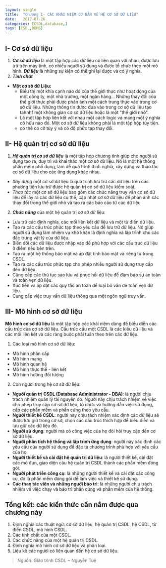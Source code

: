 ```yaml
---
layout: single
title:  "Chương I- CÁC KHÁI NIỆM CƠ BẢN VỀ HỆ CƠ SỞ DỮ LIỆU"
date:   2017-07-26
categories: [CSDL,database,]
tags: [CSDL,DBMS]
---
```

## I- Cơ sở dữ liệu

1. **_Cơ sở dữ liệu_** là một tập hợp các dữ liệu có liên quan với nhau, được lưu trữ trên máy tính, có nhiều người sử dụng và được tổ chức theo một mô hình. **_Dữ liệu_** là những sự kiện có thể ghi lại được và có ý nghĩa.
2. **_Tính chât_**
 * **Một cơ sở dữ Liệu:**
     * Biểu thị một khía cạnh nào đó của thế giới thực như hoạt động của một công ty, một nhà trường, một ngân hàng... Những thay đổi của thế giới thực phải được phản ánh một cách trung thực vào trong cơ sở dữ liệu. Những thông tin được đưa vào trong cơ sở dữ liệu tạo tahnhf một không gian cơ sở dữ liệu hoặc là một "thế giới nhỏ".
     * Là một tập hợp liên kết với nhau một cách logic và mang một ý nghĩa cổ hữu nào đó. Một cơ sở dữ liệu không phải là một tập hộp tùy tiện.
     * có thể có cỡ tùy ý và có độ phức tạp thay đổi.
	  
## II- Hệ quản trị cơ sở dữ liệu

1. **_Hệ quản trị cơ sở dữ liệu_** là một tập hợp chương tình giúp cho người sử dụng tạo ra, duy trì và khai thác một cơ sở dữ liệu. Nó là một hệ thống phần mềm phổ dụng, làm dễ quá trình định nghĩa, xây dựng và thao tác cơ sở dữ liệu cho các ứng dụng khác nhau.

 * _Xây dựng_ một cơ sở dữ liệu là quá trình lưu trữ các dữ liệu trên các phương tiện lưu trữ được hệ quản trị cơ sở dữ liệu kiểm soát.
 * _Thao tác_ một cơ sở dữ liệu bao gồm các chức năng truy vấn cơ sở dữ liệu để lấy ra các dữ liệu cụ thể, cập nhật cơ sở dữ liệu để phản ánh các thay đổi trong thế giới nhỏ và tạo ra các báo cáo từ các dữ liệu
2. **_Chức năng_** của một hệ quản trị cơ sở dữ liệu:
 * Lưu trữ các định nghĩa, các mối liên kết dữ liệu và một từ điển dữ liệu.
 * Tạo ra các cấu trúc phức tạp theo yêu cầu để lưu trữ dữ liệu. Nó giúp người sử dụng làm nhiệm vụ khó khăn là định nghĩa và lập trình cho các đặc trưng vật lý của dữ liệu.
 * Biến đổi các dữ liệu được nhập vào để phù hợp với các cấu trúc dữ liệu ở điểm nêu bên trên.
 * Tạo ra một hệ thống bảo mật và áp đặt tính bảo mật và riêng tư trong CSDL.
 * Tạo ra các cấu trúc phức tạp cho phép nhiều người sử dụng truy cấp đến dữ liệu.
 * Cũng cấp các thủ tục sao lưu và phục hồi dữ liệu để đảm bảo sự an toàn và toàn vẹn dữ liệu.
 * Xúc tiến và áp đặt các quy tắc an toàn để loại bỏ vấn đề toàn vẹn dữ liệu.
 * Cung cấp việc truy vấn dữ liệu thông qua một ngôn ngữ truy vấn.
	 
## III- Mô hình cơ sở dữ liệu

**Mô hình cơ sở dữ liệu** là một tập hộp các khái niệm dùng để biểu diễn các cấu trúc của cơ sở dữ liệu. Cấu trúc cẩu một CSDL là các kiểu dữ liệu và các mối liên kết và các ràng buộc phải tuân theo trên các dữ liệu.
1. Các loại mô hình cơ sở dữ liệu:
 * Mô hình phân cấp
 * Mô hình mạng
 * Mô hình quan hệ
 * Mô hình thực thể - liên kết
 * Mô hình hướng đối tượng
2. Con người trong hệ cơ sở dữ liệu:
 * **Người quản trị CSDL (Database Administrator - DBA)**: là người chịu trách nhiệm quản lý tài nguyên đó. Người này chịu trách nhiệm về việc cho phép truy cập cơ sở dữ liệu, tổ chức và hướng dẫn việc sử dụng, cấp các phần mềm và phần cứng theo yêu cầu.
 * **Người thiết kế CSDL**: người này chịu tách nhiệm xác định các dữ liệu sẽ được lưu giữ trong cơ sở, chọn các cấu trúc thích hợp để biểu diễn và lưu giữ các dữ liệu đó.
 * **Người sử dụng**: người mà có công việc của họ đòi hỏi truy cập đến cơ sở dữ liệu.
 * **Người phân tích hệ thống và lập trình ứng dụng**: người này xác định các yêu cầu của người sử dụng để đặc tả chương trình phù hợp với yêu cầu của họ.
 * **Người thiết kế và cài đặt hệ quản trị dữ liệu**: là người thiết kế, cài đặt các mô đun, giao diện cảu hệ quản trị CSDL thành các phần  mềm đóng gói.
 * **Người phát triển công cụ**: là những người thiết kế và cài đặt các công cụ, đó là phần mềm đóng gói dễ làm việc và thiết kế sử dụng.
 * **Các thao tác viên và những người bảo trì**: là những người chịu trách nhiệm về việc chạy và bảo trì phần cứng và phần mềm của hệ thống.

## Tổng kết: các kiến thức cần nắm được qua chương này

1. Định nghĩa các thuật ngữ: cơ sở dữ liệu, hệ quản trị CSDL, hệ CSDL, từ điển CSDL, mô hình CSDL.
2. Các tính chất của một CSDL.
3. Các chức năng của một hệ quản trị CSDL.
4. Định nghĩa mô hình cơ sở dữ liệu và phân loại.
5. Liệu kê các người có liên quan đến hệ cơ sở dữ liệu.
> Nguồn: Giáo trình CSDL ~ Nguyễn Tuệ